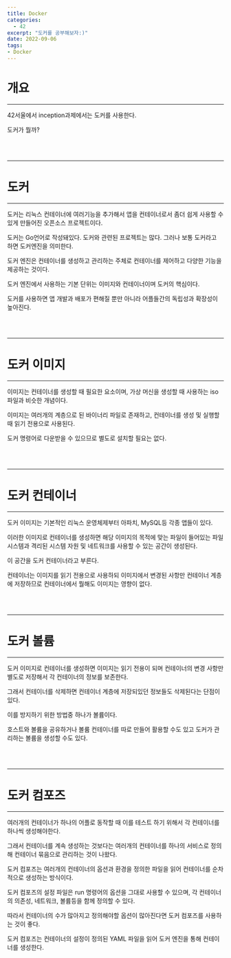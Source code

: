 ```yaml
---
title: Docker
categories:
  - 42
excerpt: "도커를 공부해보자:)"
date: 2022-09-06
tags:
- Docker
---
```




# 개요

---

42서울에서 inception과제에서는 도커를 사용한다.

도커가 뭘까?


<br />
<br />

---

# 도커

---

도커는 리눅스 컨테이너에 여러기능을 추가해서 앱을 컨테이너로서 좀더 쉽게 사용할 수 있게 만들어진 오픈소스 프로젝트이다.

도커는 Go언어로 작성돼있다. 도커와 관련된 프로젝트는 많다. 그러나 보통 도커라고 하면 도커엔진을 의미한다.

도커 엔진은 컨테이너를 생성하고 관리하는 주체로 컨테이너를 제어하고 다양한 기능을 제공하는 것이다.

도커 엔진에서 사용하는 기본 단위는 이미지와 컨테이너이며 도커의 핵심이다.

도커를 사용하면 앱 개발과 배포가 편해질 뿐만 아니라 어플들간의 독립성과 확장성이 높아진다.

<br />
<br />

---

# 도커 이미지

---

이미지는 컨테이너를 생성할 때 필요한 요소이며, 가상 머신을 생성할 때 사용하는 iso 파일과 비슷한 개념이다.

이미지는 여러개의 계층으로 된 바이너리 파일로 존재하고, 컨테이너를 생성 및 실행할 때 읽기 전용으로 사용된다.

도커 명령어로 다운받을 수 있으므로 별도로 설치할 필요는 없다.



<br />
<br />

---

# 도커 컨테이너

---

도커 이미지는 기본적인 리눅스 운영체제부터 아파치, MySQL등 각종 앱들이 있다.

이러한 이미지로 컨테이너를 생성하면 해당 이미지의 목적에 맞는 파일이 들어있는 파일시스템과 격리된 시스템 자원 및 네트워크를 사용할 수 있는 공간이 생성된다.

이 공간을 도커 컨테이너라고 부른다.

컨테이너는 이미지를 읽기 전용으로 사용하되 이미지에서 변경된 사항만 컨테이너 계층에 저장하므로 컨테이너에서 뭘해도 이미지는 영향이 없다.

<br />
<br />

---

# 도커 볼륨

---

도커 이미지로 컨테이너를 생성하면 이미지는 읽기 전용이 되며 컨테이너의 변경 사항만 별도로 저장해서 각 컨테이너의 정보를 보존한다.

그래서 컨테이너를 삭제하면 컨테이너 계층에 저장되있던 정보들도 삭제된다는 단점이 있다.

이를 방지하기 위한 방법중 하나가 볼륨이다.

호스트와 볼륨을 공유하거나 볼륨 컨테이너를 따로 만들어 활용할 수도 있고 도커가 관리하는 볼륨을 생성할 수도 있다.

<br />
<br />

---

# 도커 컴포즈

---

여러개의 컨테이너가 하나의 어플로 동작할 때 이를 테스트 하기 위해서 각 컨테이너를 하나씩 생성해야한다.

그래서 컨테이너를 계속 생성하는 것보다는 여러개의 컨테이너를 하나의 서비스로 정의해 컨테이너 묶음으로 관리하는 것이 나왔다.

도커 컴포즈는 여러개의 컨테이너의 옵션과 환경을 정의한 파일을 읽어 컨테이너를 순차적으로 생성하는 방식이다.

도커 컴포즈의 설정 파일은 run 명령어의 옵션을 그대로 사용할 수 있으며, 각 컨테이너의 의존성, 네트워크, 볼륨등을 함께 정의할 수 있다.

따라서 컨테이너의 수가 많아지고 정의해야할 옵션이 많아진다면 도커 컴포즈를 사용하는 것이 좋다.

도커 컴포즈는 컨테이너의 설정이 정의된 YAML 파일을 읽어 도커 엔진을 통해 컨테이너를 생성한다.

